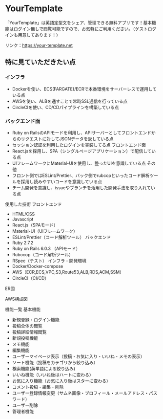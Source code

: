 # YourTemplate

「YourTemplate」は英語定型文をシェア、管理できる無料アプリです！基本機能はログイン無しで閲覧可能ですので、お気軽にご利用ください。（ゲストログインも用意してあります！）

リンク：https://your-template.net

## 特に見ていただきたい点
### インフラ
- Dockerを使い、ECS(FARGATE)/ECRで本番環境をサーバーレスで運用している点
- AWSを使い、ALBを通すことで常時SSL通信を行っている点
- CircleCIを使い、CD/CDパイプラインを構築している点
### バックエンド面
- Ruby on RailsのAPIモードを利用し、APIサーバーとしてフロントエンドからのリクエストに対してJSONデータを返している点
- セッション認証を利用したログインを実装してる点
フロントエンド面
- React.jsを採用し、SPA（シングルページアプリケーション）で配信している点
- UIフレームワークにMaterial-UIを使用し、整ったUIを意識している点
その他
- フロント側ではESLint/Prettier、バック側でrubcopといったコード解析ツールを採用し読みやすいコードを意識している点
- チーム開発を意識し、issueやブランチを活用した開発手法を取り入れている点

使用した技術
フロントエンド
- HTML/CSS
- Javascript
- React.js（SPAモード）
- Material-UI（UIフレームワーク）
- ESLint/Prettier（コード解析ツール）
バックエンド
- Ruby 2.7.2
- Ruby on Rails 6.0.3 （APIモード）
- Rubocop（コード解析ツール）
- RSpec（テスト）
インフラ・開発環境
- Docker/Docker-compose
- AWS（ECR,ECS,VPC,S3,Route53,ALB,RDS,ACM,SSM）
- CircleCI（CI/CD）

ER図


AWS構成図


機能一覧
基本機能
- 新規登録・ログイン機能
- 投稿全体の閲覧
- 投稿詳細情報閲覧
- 新規投稿機能
- メモ機能
- 編集機能
- ユーザーマイページ表示（投稿・お気に入り・いいね・メモの表示）
- ソート機能（投稿をカテゴリから絞り込み）
- 検索機能(英単語による絞り込み)
- いいね機能（いいね後はハートに変わる）
- お気に入り機能（お気に入り後はスターに変わる）
- コメント投稿・編集・削除
- ユーザー登録情報変更（サムネ画像・プロフィール・メールアドレス・パスワード）
- ユーザー削除
- 管理者機能

